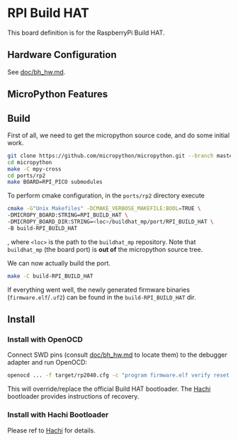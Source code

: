 

# RPI Build HAT


This board definition is for the RaspberryPi Build HAT.


## Hardware Configuration

See [doc/bh_hw.md](./doc/bh_hw.md).

## MicroPython Features



## Build

First of all, we need to get the micropython source code, and do some initial work.

```sh
git clone https://github.com/micropython/micropython.git --branch master
cd micropython
make -C mpy-cross
cd ports/rp2
make BOARD=RPI_PICO submodules
```

To perform cmake configuration, in the `ports/rp2` directory execute

```sh
cmake -G"Unix Makefiles" -DCMAKE_VERBOSE_MAKEFILE:BOOL=TRUE \
-DMICROPY_BOARD:STRING=RPI_BUILD_HAT \
-DMICROPY_BOARD_DIR:STRING=<loc>/buildhat_mp/port/RPI_BUILD_HAT \
-B build-RPI_BUILD_HAT
```

, where `<loc>` is the path to the `buildhat_mp` repository. Note that `buildhat_mp`
(the board port) is **out of** the micropython source tree.

We can now actually build the port.

```sh
make -C build-RPI_BUILD_HAT
```

If everything went well, the newly generated firmware binaries (`firmware.elf`/`.uf2`) 
can be found in the `build-RPI_BUILD_HAT` dir.


## Install


### Install with OpenOCD

Connect SWD pins (consult [doc/bh_hw.md](./doc/bh_hw.md#swd) to locate them) to the debugger adapter and run OpenOCD:

```sh
openocd ... -f target/rp2040.cfg -c "program firmware.elf verify reset exit"
```

This will override/replace the official Build HAT bootloader. The [Hachi](https://github.com/muzkr/hachi) bootloader provides instructions of recovery. 


### Install with Hachi Bootloader 

Please ref to [Hachi](https://github.com/muzkr/hachi) for details.

